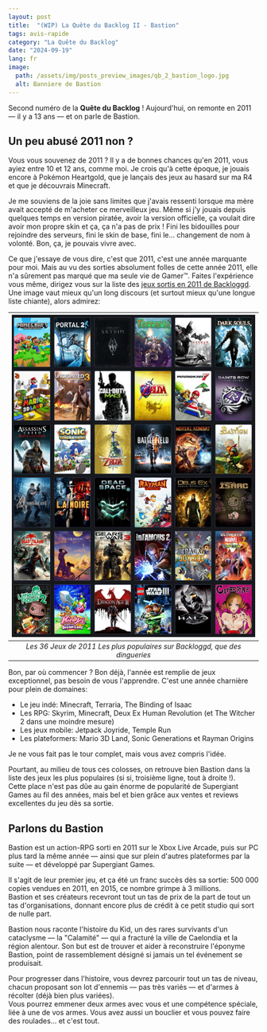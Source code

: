 ```yaml
---
layout: post
title:  "(WIP) La Quête du Backlog II - Bastion"
tags: avis-rapide
category: "La Quête du Backlog"
date: "2024-09-19"
lang: fr
image:
  path: /assets/img/posts_preview_images/qb_2_bastion_logo.jpg
  alt: Banniere de Bastion
---
```


Second numéro de la **Quête du Backlog** ! Aujourd'hui, on remonte en 2011 &mdash; il y a 13 ans &mdash; et on parle de Bastion.

## Un peu abusé 2011 non ?

Vous vous souvenez de 2011 ? Il y a de bonnes chances qu'en 2011, vous ayiez entre 10 et 12 ans, comme moi. Je crois qu'à cette époque, je jouais encore à Pokémon Heartgold, que je lançais des jeux au hasard sur ma R4 et que je découvrais Minecraft. 

Je me souviens de la joie sans limites que j'avais ressenti lorsque ma mère avait accepté de m'acheter ce merveilleux jeu. Même si j'y jouais depuis quelques temps en version piratée, avoir la version officielle, ça voulait dire avoir mon propre skin et ça, ça n'a pas de prix ! Fini les bidouilles pour rejoindre des serveurs, fini le skin de base, fini le... changement de nom à volonté. Bon, ça, je pouvais vivre avec.

Ce que j'essaye de vous dire, c'est que 2011, c'est une année marquante pour moi. Mais au vu des sorties absolument folles de cette année 2011, elle n'a sûrement pas marqué que ma seule vie de Gamer™. Faites l'expérience vous même, dirigez vous sur la liste des [jeux sortis en 2011 de Backloggd](https://www.backloggd.com/games/lib/played/release_year_custom:2011). Une image vaut mieux qu'un long discours (et surtout mieux qu'une longue liste chiante), alors admirez:

|![36 Jeux sortis en 2011 les plus populaires sur le site Backloggd](/assets/img/articles/qb_2_bastion/50_most_popular_2011_games.png)|
|:--:|
| *Les 36 Jeux de 2011 Les plus populaires sur Backloggd, que des dingueries* |

Bon, par où commencer ? Bon déjà, l'année est remplie de jeux exceptionnel, pas besoin de vous l'apprendre. C'est une année charnière pour plein de domaines:
- Le jeu indé: Minecraft, Terraria, The Binding of Isaac
- Les RPG: Skyrim, Minecraft, Deux Ex Human Revolution (et The Witcher 2 dans une moindre mesure)
- Les jeux mobile: Jetpack Joyride, Temple Run
- Les plateformers: Mario 3D Land, Sonic Generations et Rayman Origins

Je ne vous fait pas le tour complet, mais vous avez compris l'idée.

Pourtant, au milieu de tous ces colosses, on retrouve bien Bastion dans la liste des jeux les plus populaires (si si, troisième ligne, tout à droite !).  
Cette place n'est pas dûe au gain énorme de popularité de Supergiant Games au fil des années, mais bel et bien grâce aux ventes et reviews excellentes du jeu dès sa sortie. 

## Parlons du Bastion

Bastion est un action-RPG sorti en 2011 sur le Xbox Live Arcade, puis sur PC plus tard la même année &mdash; ainsi que sur plein d'autres plateformes par la suite &mdash; et développé par Supergiant Games.   

Il s'agit de leur premier jeu, et ça été un franc succès dès sa sortie: 500 000 copies vendues en 2011, en 2015, ce nombre grimpe à 3 millions.  
Bastion et ses créateurs recevront tout un tas de prix de la part de tout un tas d'organisations, donnant encore plus de crédit à ce petit studio qui sort de nulle part.

Bastion nous raconte l'histoire du Kid, un des rares survivants d'un cataclysme &mdash; la "Calamité" &mdash; qui a fracturé la ville de Caelondia et la région alentour.
Son but est de trouver et aider à reconstruire l'éponyme Bastion, point de rassemblement désigné si jamais un tel événement se produisait.

Pour progresser dans l'histoire, vous devrez parcourir tout un tas de niveau, chacun proposant son lot d'ennemis &mdash; pas très variés &mdash; 
et d'armes à récolter (déjà bien plus variées).  
Vous pourrez emmener deux armes avec vous et une compétence spéciale, liée à une de vos armes. Vous avez aussi un bouclier et vous pouvez faire des roulades...
et c'est tout. 

